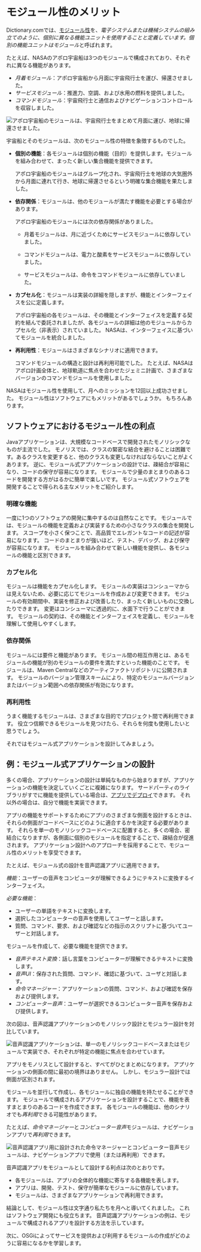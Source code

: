 # モジュール性のメリット

Dictionary.comでは、[モジュール性](http://www.dictionary.com/browse/modularity)を、*電子システムまたは機械システムの組み立てのように、個別に異なる機能ユニットを使用することと定義しています。*個別の機能ユニットは*モジュール*と呼ばれます。

たとえば、NASAのアポロ宇宙船は3つのモジュールで構成されており、それぞれに異なる機能があります。

* *月着モジュール*：アポロ宇宙船から月面に宇宙飛行士を運び、帰還させました。
* *サービスモジュール*：推進力、空調、および水用の燃料を提供しました。
* *コマンドモジュール*：宇宙飛行士と通信およびナビゲーションコントロールを収容しました。

![アポロ宇宙船のモジュールは、宇宙飛行士をまとめて月面に運び、地球に帰還させました。](./the-benefits-of-modularity/images/01.png)

宇宙船とそのモジュールは、次のモジュール性の特徴を象徴するものでした。

* **個別の機能**：各モジュールは個別の機能（目的）を提供します。モジュールを組み合わせて、まったく新しい集合機能を提供できます。

  アポロ宇宙船のモジュールはグループ化され、宇宙飛行士を地球の大気圏外から月面に連れて行き、地球に帰還させるという明確な集合機能を果たしました。

* **依存関係**：モジュールは、他のモジュールが満たす機能を必要とする場合があります。

  アポロ宇宙船のモジュールには次の依存関係がありました。

    * 月着モジュールは、月に近づくためにサービスモジュールに依存していました。

    * コマンドモジュールは、電力と酸素をサービスモジュールに依存していました。

    * サービスモジュールは、命令をコマンドモジュールに依存していました。

* **カプセル化**：モジュールは実装の詳細を隠しますが、機能とインターフェイスを公に定義します。

  アポロ宇宙船の各モジュールは、その機能とインターフェイスを定義する契約を結んで委託されましたが、各モジュールの詳細は他のモジュールからカプセル化（非表示）されていました。 NASAは、インターフェイスに基づいてモジュールを統合しました。

* **再利用性**：モジュールはさまざまなシナリオに適用できます。

  コマンドモジュールの構造と設計は再利用可能でした。 たとえば、NASAはアポロ計画全体と、地球軌道に焦点を合わせたジェミニ計画で、さまざまなバージョンのコマンドモジュールを使用しました。

NASAはモジュール性を使用して、月へのミッションを12回以上成功させました。 モジュール性はソフトウェアにもメリットがあるでしょうか。 もちろんあります。

## ソフトウェアにおけるモジュール性の利点

Javaアプリケーションは、大規模なコードベースで開発されたモノリシックなものが主流でした。 モノリスでは、クラスの緊密な結合を避けることは困難です。あるクラスを変更すると、他のクラスも変更しなければならないことがよくあります。 逆に、モジュール式アプリケーションの設計では、疎結合が容易になり、コードの保守が容易になります。 モジュールで少量のまとまりのあるコードを開発する方がはるかに簡単で楽しいです。 モジュール式ソフトウェアを開発することで得られる主なメリットをご紹介します。

### 明確な機能

一度に1つのソフトウェアの開発に集中するのは自然なことです。 モジュールでは、モジュールの機能を定義および実装するための小さなクラスの集合を開発します。 スコープを小さく保つことで、高品質でエレガントなコードの記述が容易になります。 コードのまとまりが強いほど、テスト、デバッグ、および保守が容易になります。 モジュールを組み合わせて新しい機能を提供し、各モジュールの機能と区別できます。

### カプセル化

モジュールは機能をカプセル化します。 モジュールの実装はコンシューマからは見えないため、必要に応じてモジュールを作成および変更できます。 モジュールの有効期間中、実装を修正および改善したり、まったく新しいものに交換したりできます。 変更はコンシューマに透過的に、水面下で行うことができます。 モジュールの契約は、その機能とインターフェイスを定義し、モジュールを理解して使用しやすくします。

### 依存関係

モジュールには要件と機能があります。 モジュール間の相互作用とは、あるモジュールの機能が別のモジュールの要件を満たすといった機能のことです。 モジュールは、Maven Centralなどのアーティファクトリポジトリに公開されます。 モジュールのバージョン管理スキームにより、特定のモジュールバージョンまたはバージョン範囲への依存関係が有効になります。

### 再利用性

うまく機能するモジュールは、さまざまな目的でプロジェクト間で再利用できます。 役立つ信頼できるモジュールを見つけたら、それらを何度も使用したいと思うでしょう。

それではモジュール式アプリケーションを設計してみましょう。

## 例：モジュール式アプリケーションの設計

多くの場合、アプリケーションの設計は単純なものから始まりますが、アプリケーションの機能を決定していくごとに複雑になります。 サードパーティのライブラリがすでに機能を提供している場合は、[アプリでデプロイ](../../liferay-internals/fundamentals/configuring-dependencies/resolving-third-party-library-package-dependencies.md)できます。  それ以外の場合は、自分で機能を実装できます。

アプリの機能をサポートするためにアプリのさまざまな側面を設計するときは、それらの側面がコードベースにどのように適合するかを決定する必要があります。 それらを単一のモノリシックコードベースに配置すると、多くの場合、密結合になりますが、各側面に個別のモジュールを指定することで、疎結合が促進されます。 アプリケーション設計へのアプローチを採用することで、モジュール性のメリットを享受できます。

たとえば、モジュール式の設計を音声認識アプリに適用できます。

*機能*：ユーザーの音声をコンピュータが理解できるようにテキストに変換するインターフェイス。

*必要な機能*：

* ユーザーの単語をテキストに変換します。
* 選択したコンピューターの音声を使用してユーザーと話します。
* 質問、コマンド、要求、および確認などの指示のスクリプトに基づいてユーザーと対話します。

モジュールを作成して、必要な機能を提供できます。

* *音声テキスト変換*：話し言葉をコンピューターが理解できるテキストに変換します。
* *音声UI*：保存された質問、コマンド、確認に基づいて、ユーザと対話します。
* *命令マネージャー*：アプリケーションの質問、コマンド、および確認を保存および提供します。
* *コンピューター音声*：ユーザーが選択できるコンピューター音声を保存および提供します。

次の図は、音声認識アプリケーションのモノリシック設計とモジュラー設計を対比しています。

![音声認識アプリケーションは、単一のモノリシックコードベースまたはモジュールで実装でき、それぞれが特定の機能に焦点を合わせています。](./the-benefits-of-modularity/images/02.png)

アプリをモノリスとして設計すると、すべてがひとまとめになります。 アプリケーションの側面の間に最初の境界はありません。 しかし、モジュラー設計では側面が区別されます。

モジュールを並行して作成し、各モジュールに独自の機能を持たせることができます。 モジュールで構成されるアプリケーションを設計することで、機能を表すまとまりのあるコードを作成できます。 各モジュールの機能は、他のシナリオでも*再利用*できる可能性があります。

たとえば、*命令マネージャー*と*コンピューター音声*モジュールは、ナビゲーションアプリで*再利用*できます。

![音声認識アプリ用に設計された命令マネージャーとコンピューター音声モジュールは、ナビゲーションアプリで使用（または再利用）できます。](./the-benefits-of-modularity/images/03.png)

音声認識アプリをモジュールとして設計する利点は次のとおりです。

* 各モジュールは、アプリの全体的な機能に寄与する各機能を表します。
* アプリは、開発、テスト、保守が簡単なモジュールに依存しています。
* モジュールは、さまざまなアプリケーションで再利用できます。

結論として、モジュール性は文字通り私たちを月へと導いてくれました。 これはソフトウェア開発にも役立ちます。 音声認識アプリケーションの例は、モジュールで構成されるアプリを設計する方法を示しています。

次に、OSGiによってサービスを提供および利用するモジュールの作成がどのように容易になるかを学習します。
